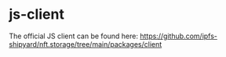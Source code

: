 # js-client

The official JS client can be found here: https://github.com/ipfs-shipyard/nft.storage/tree/main/packages/client

